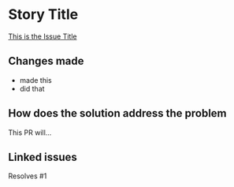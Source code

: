 # Story Title

[This is the Issue Title](https://github.com/irvv17/portfolio/issues/1)

## Changes made

- made this
- did that

## How does the solution address the problem

This PR will...

## Linked issues

Resolves #1
